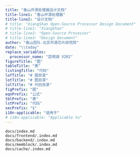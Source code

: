 ```yaml
---
title: "香山开源处理器设计文档"
title-line1: "香山开源处理器"
title-line2: "设计文档"
# title: "XiangShan Open-Source Processor Design Document"
# title-line1: "XiangShan"
# title-line2: "Open-Source Processor"
# title-line3: "Design Document"
author: "香山团队·北京开源芯片研究院"
date: "\\today"
replace_variables:
  processor_name: "昆明湖 V2R2"
figureTitle: "图"
tableTitle: "表"
listingTitle: "代码"
lofTitle: "# 图目录"
lotTitle: "# 图目录"
lolTitle: "# 代码目录"
figPrefix: "图"
eqnPrefix: "公式"
tblPrefix: "表"
lstPrefix: "代码"
secPrefix: "§"
i18n-applicable: "适用于"
# i18n-applicable: "Applicable to"
---
```



``` {.include}
docs/index.md
docs/frontend/.index.md
docs/backend/.index.md
docs/memblock/.index.md
docs/cache/.index.md
```
